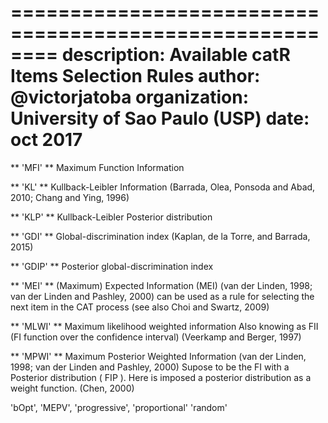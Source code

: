 ========================================================
description: Available catR Items Selection Rules
author: @victorjatoba
organization: University of Sao Paulo (USP)
date: oct 2017
========================================================

** 'MFI' **
 Maximum Function Information

** 'KL' **
 Kullback-Leibler Information
 (Barrada, Olea, Ponsoda and Abad, 2010; Chang and Ying, 1996)

** 'KLP' **
 Kullback-Leibler Posterior distribution

** 'GDI' **
 Global-discrimination index
 (Kaplan, de la Torre, and Barrada, 2015)

** 'GDIP' **
 Posterior global-discrimination index

** 'MEI' **
 (Maximum) Expected Information (MEI)
 (van der Linden, 1998; van der Linden and Pashley, 2000)
 can be used as a rule for selecting the next item in the CAT process (see also Choi and Swartz, 2009)

** 'MLWI' **
 Maximum likelihood weighted information
 Also knowing as FII (FI function over the confidence interval)
 (Veerkamp and Berger, 1997)

** 'MPWI' **
 Maximum Posterior Weighted Information 
 (van der Linden, 1998; van der Linden and Pashley, 2000)
 Supose to be the FI with a Posterior distribution ( FIP ). Here is imposed a posterior distribution as a weight function. (Chen, 2000)

'bOpt',
'MEPV', 
'progressive', 
'proportional'
'random'